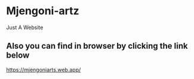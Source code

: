 # Mjengoni-artz
 Just A Website
## Also you can find in browser by clicking the link below
https://mjengoniarts.web.app/
